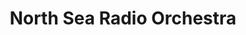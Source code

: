---
title: "North Sea Radio Orchestra"
summary: "English contemporary music ensemble and cross-disciplinary chamber orchestra."
image: "north-sea-radio-orchestra.jpg"
---